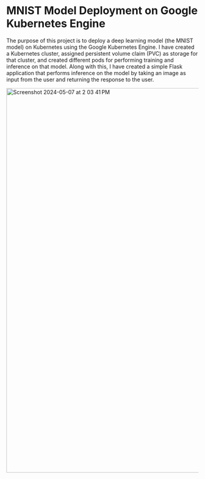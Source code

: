 # MNIST Model Deployment on Google Kubernetes Engine

The purpose of this project is to deploy a deep learning model (the MNIST model) on Kubernetes using the Google Kubernetes Engine. 
I have created a Kubernetes cluster, assigned persistent volume claim (PVC) as storage for that cluster, and created different pods for performing training and inference on that model. 
Along with this, I have created a simple Flask application that performs inference on the model by taking an image as input from the user and returning the response to the user. 

<img width="1007" alt="Screenshot 2024-05-07 at 2 03 41 PM" src="https://github.com/namanlalitnyu/ML-Model-Deployment-Kubernetes/assets/149608140/3b7861ef-e955-40dc-ab40-c5b5cf442e2a">
